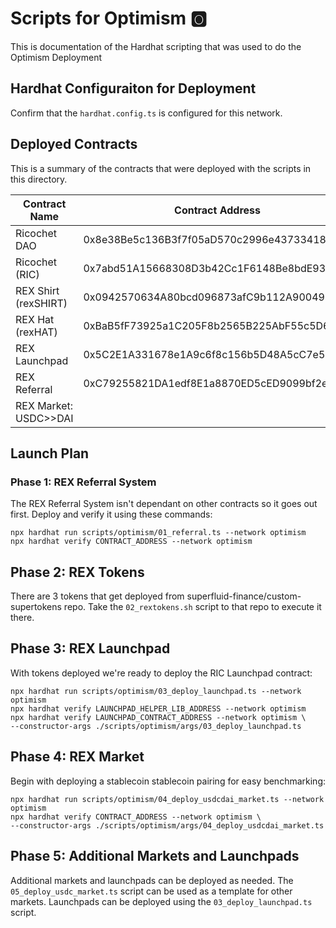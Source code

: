 # Scripts for Optimism :o2: 
This is documentation of the Hardhat scripting that was used to do the Optimism Deployment

## Hardhat Configuraiton for Deployment
Confirm that the `hardhat.config.ts` is configured for this network.

## Deployed Contracts
This is a summary of the contracts that were deployed with the scripts in this directory. 

| Contract Name | Contract Address | Deployment Script |
|---------------|------------------|-------------------|
| Ricochet DAO | 0x8e38Be5c136B3f7f05aD570c2996e43733418C4a | NA |
| Ricochet (RIC) | 0x7abd51A15668308D3b42Cc1F6148Be8bdE939568 | `./02_rextokens.sh` |
| REX Shirt (rexSHIRT) | 0x0942570634A80bcd096873afC9b112A900492fd7 | `./02_rextokens.sh` |
| REX Hat (rexHAT) | 0xBaB5fF73925a1C205F8b2565B225AbF55c5D68a9 | `./02_rextokens.sh` |
| REX Launchpad | 0x5C2E1A331678e1A9c6f8c156b5D48A5cC7e50cDa | `./03_deploy_launcpad.sh` |
| REX Referral | 0xC79255821DA1edf8E1a8870ED5cED9099bf2eAAA | `./01_referral.ts` |
| REX Market: USDC>>DAI | | |


## Launch Plan
### Phase 1: REX Referral System
The REX Referral System isn't dependant on other contracts so it goes out first. Deploy and verify it using these commands:
```shell
npx hardhat run scripts/optimism/01_referral.ts --network optimism
npx hardhat verify CONTRACT_ADDRESS --network optimism
```

## Phase 2: REX Tokens
There are 3 tokens that get deployed from superfluid-finance/custom-supertokens repo. Take the `02_rextokens.sh` script to that repo to execute it there.

## Phase 3: REX Launchpad
With tokens deployed we're ready to deploy the RIC Launchpad contract:
```shell
npx hardhat run scripts/optimism/03_deploy_launchpad.ts --network optimism
npx hardhat verify LAUNCHPAD_HELPER_LIB_ADDRESS --network optimism
npx hardhat verify LAUNCHPAD_CONTRACT_ADDRESS --network optimism \
--constructor-args ./scripts/optimism/args/03_deploy_launchpad.ts
```

## Phase 4: REX Market
Begin with deploying a stablecoin stablecoin pairing for easy benchmarking:
```shell    
npx hardhat run scripts/optimism/04_deploy_usdcdai_market.ts --network optimism
npx hardhat verify CONTRACT_ADDRESS --network optimism \
--constructor-args ./scripts/optimism/args/04_deploy_usdcdai_market.ts
```

## Phase 5: Additional Markets and Launchpads
Additional markets and launchpads can be deployed as needed. The `05_deploy_usdc_market.ts` script can be used as a template for other markets. Launchpads can be deployed using the `03_deploy_launchpad.ts` script.


